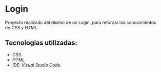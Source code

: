 # Login
Proyecto realizado del diseño de un Login, para reforzar los conocimientos de CSS y HTML. 

## Tecnologías utilizadas:
* _CSS._
* _HTML._
* _IDE: Visual Studio Code._
